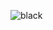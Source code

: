 ![black](hhttps://github.com/jessherzog/stedelijk/blob/master/final_patchworks%20%5BJPG%5D/tile_Page_01.jpg?raw=true)